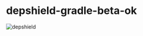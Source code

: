 # depshield-gradle-beta-ok

![depshield](https://cpeters1.dev.depshield.sonatype.org/badges/eduard-tita/depshield-gradle-beta-ok/depshield.svg)
